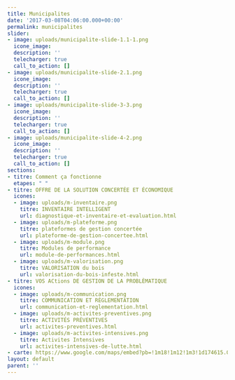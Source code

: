 ```yaml
---
title: Municipalites
date: '2017-03-08T04:06:00.000+00:00'
permalink: municipalites
slider:
- image: uploads/municipalite-slide-1.1-1.png
  icone_image: 
  description: ''
  telecharger: true
  call_to_action: []
- image: uploads/municipalite-slide-2.1.png
  icone_image: 
  description: ''
  telecharger: true
  call_to_action: []
- image: uploads/municipalite-slide-3-3.png
  icone_image: 
  description: ''
  telecharger: true
  call_to_action: []
- image: uploads/municipalite-slide-4-2.png
  icone_image: 
  description: ''
  telecharger: true
  call_to_action: []
sections:
- titre: Comment ça fonctionne
  etapes: " "
- titre: OFFRE DE LA SOLUTION CONCERTÉE ET ÉCONOMIQUE
  icones:
  - image: uploads/m-inventaire.png
    titre: INVENTAIRE INTELLIGENT
    url: diagnostique-et-inventaire-et-evaluation.html
  - image: uploads/m-plateforme.png
    titre: plateformes de gestion concertée
    url: plateforme-de-gestion-concertee.html
  - image: uploads/m-module.png
    titre: Modules de performance
    url: module-de-performances.html
  - image: uploads/m-valorisation.png
    titre: VALORISATION du bois
    url: valorisation-du-bois-infeste.html
- titre: VOS ACtions DE GESTION DE LA PROBLÈMATIQUE
  icones:
  - image: uploads/m-communication.png
    titre: COMMUNICATION ET RÈGLEMENTATION
    url: communication-et-reglementation.html
  - image: uploads/m-activites-preventives.png
    titre: ACTIVITÉS PRÉVENTIVES
    url: activites-preventives.html
  - image: uploads/m-activites-intensives.png
    titre: Activites Intensives
    url: activites-intensives-de-lutte.html
- carte: https://www.google.com/maps/embed?pb=!1m18!1m12!1m3!1d174615.0545655111!2d-71.48615471253846!3d46.85628295842766!2m3!1f0!2f0!3f0!3m2!1i1024!2i768!4f13.1!3m3!1m2!1s0x4cb8968a05db8893%3A0x8fc52d63f0e83a03!2sQu%C3%A9bec+City%2C+QC!5e0!3m2!1sen!2sca!4v1492800935351
layout: default
parent: ''
---
```


